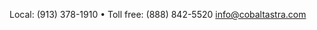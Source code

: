 Local: (913) 378-1910 • Toll free: (888) 842-5520
<a href="info@cobaltastra.com">info@cobaltastra.com</a>
